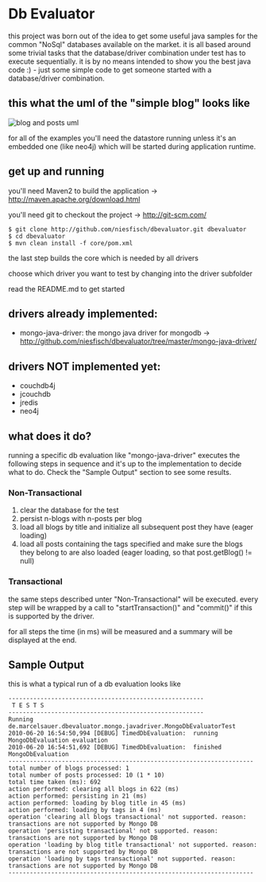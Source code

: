 # Db Evaluator

this project was born out of the idea to get some useful java samples for the common "NoSql" databases
available on the market. it is all based around some trivial tasks that the database/driver combination under test has to execute sequentially.
it is by no means intended to show you the best java code :) - just some simple code to get someone started with a database/driver combination.

## this what the uml of the "simple blog" looks like

![blog and posts uml](http://marcel-sauer.de/dbevaluator/uml.png)

for all of the examples you'll need the datastore running unless it's an embedded one (like neo4j) which will be started during application runtime.

## get up and running
 
you'll need Maven2 to build the application -> <http://maven.apache.org/download.html>

you'll need git to checkout the project -> <http://git-scm.com/>

    $ git clone http://github.com/niesfisch/dbevaluator.git dbevaluator
    $ cd dbevaluator 
    $ mvn clean install -f core/pom.xml

the last step builds the core which is needed by all drivers

choose which driver you want to test by changing into the driver subfolder 

read the README.md to get started

## drivers already implemented:

* mongo-java-driver: the mongo java driver for mongodb -> <http://github.com/niesfisch/dbevaluator/tree/master/mongo-java-driver/>

## drivers NOT implemented yet:

* couchdb4j
* jcouchdb
* jredis
* neo4j

## what does it do?

running a specific db evaluation like "mongo-java-driver" executes the following steps in sequence and it's up to the implementation to decide what to do.
Check the "Sample Output" section to see some results.

### Non-Transactional
1. clear the database for the test
2. persist n-blogs with n-posts per blog
3. load all blogs by title and initialize all subsequent post they have (eager loading)
4. load all posts containing the tags specified and make sure the blogs they belong to are also loaded (eager loading, so that post.getBlog() != null)

### Transactional
the same steps described unter "Non-Transactional" will be executed. every step will be wrapped by a call to "startTransaction()" and "commit()" if this is 
supported by the driver. 

for all steps the time (in ms) will be measured and a summary will be displayed at the end.

## Sample Output

this is what a typical run of a db evaluation looks like

    -------------------------------------------------------  
     T E S T S  
    -------------------------------------------------------  
    Running de.marcelsauer.dbevaluator.mongo.javadriver.MongoDbEvaluatorTest
    2010-06-20 16:54:50,994 [DEBUG] TimedDbEvaluation:  running MongoDbEvaluation evaluation
    2010-06-20 16:54:51,692 [DEBUG] TimedDbEvaluation:  finished  MongoDbEvaluation
    ---------------------------------------------------------------------
    total number of blogs processed: 1
    total number of posts processed: 10 (1 * 10)
    total time taken (ms): 692
    action performed: clearing all blogs in 622 (ms)
    action performed: persisting in 21 (ms)
    action performed: loading by blog title in 45 (ms)
    action performed: loading by tags in 4 (ms)
    operation 'clearing all blogs transactional' not supported. reason: transactions are not supported by Mongo DB
    operation 'persisting transactional' not supported. reason: transactions are not supported by Mongo DB
    operation 'loading by blog title transactional' not supported. reason: transactions are not supported by Mongo DB
    operation 'loading by tags transactional' not supported. reason: transactions are not supported by Mongo DB
    ---------------------------------------------------------------------  

